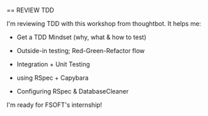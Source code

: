 == REVIEW TDD

I'm reviewing TDD with this workshop from thoughtbot. It helps me:

* Get a TDD Mindset (why, what & how to test)

* Outside-in testing; Red-Green-Refactor flow

* Integration + Unit Testing

* using RSpec + Capybara 

* Configuring RSpec & DatabaseCleaner

I'm ready for FSOFT's internship!

